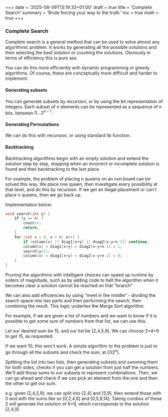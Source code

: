 +++
date = '2025-08-09T13:19:33+01:00'
draft = true
title = 'Complete Search'
summary = 'Brute forcing your way to the truth.'
toc = true
math = true
+++
### Complete Search

Complete search is a general method that can be used to solve almost any
algorithmic problem. It works by generating all the possible solutions and then
selecting the best solution or counting the solutions. Obviously in terms of
efficiency this is pure ass.

You can do this more efficiently with dynamic programming or greedy algorithms.
Of course, these are conceptually more difficult and harder to implement.

#### Generating subsets
You can generate subsets by recursion, or by using the bit representation of
integers. Each subset of n elements can be represented as a sequence of n bits.
between $0\dots 2^{n-1}$.

#### Generating Permutations
We can do this with recursion, or using standard lib function.

#### Backtracking
Backtracking algorithms begin with an empty solution and extend the solution
step by step, stopping when an incorrect or incomplete solution is found and
then backtracking to the last place.

For example, the problem of placing n queens on an nxn board can be solved this
way. We place one queen, then investigate every possibility at that level, and
do this by recursion. If we get an illegal placement or can't place n queens,
then we go back up.

Implementation below:
```cpp
void search(int y) {
    if (y == n) {
        count++;
        return;
    }
    for (int x = 0; x < n; x++) {
        if (column[x] || diag1[x+y] || diag2[x-y+n-1]) continue;
        column[x] = diag1[x+y] = diag2[x-y+n-1] = 1;
        search(y+1);
        column[x] = diag1[x+y] = diag2[x-y+n-1] = 0;
    }
}
```

Pruning the algorithms with intelligent choices can speed up runtime by orders
of magnitude, such as by adding code to halt the algorithm when it becomes clear
a solution cannot be reached on that "branch"

We can also add efficiencies by using "meet in the middle" - dividing the search
space into two parts and then performing the search, then combining the result.
This logic underlies the Merge Sort algorithm.

For example, if we are given a list of numbers and we want to know if it is
possible to get some sum of numbers from that list, we can use this.

Let our desired sum be 15, and our list be [2,4,5,9]. We can choose 2+4+9 to get
15, as requested.

If we want 10, this won't work. A simple algorithm to the problem is just to go
through all the subsets and check the sum, at $O(2^{n})$.

Splitting the list into two lists, then generating subsets and summing them for
both sides, checks if you can get a solution from just half the numbers. We'll
add those sums to our subsets to represent combinations. Then, we can go ahead
and check if we can pick an element from the one and then the other to get our
sum.

e.g. given [2,4,5,9], we can split into [2,4] and [5,9], then extend those with
0 and with the sums like so [0,2,4,6] and [0,5,9,14]. Taking combos of these 2
will generate the solution of 6+9, which corresponds to the solution [2,4,9]
